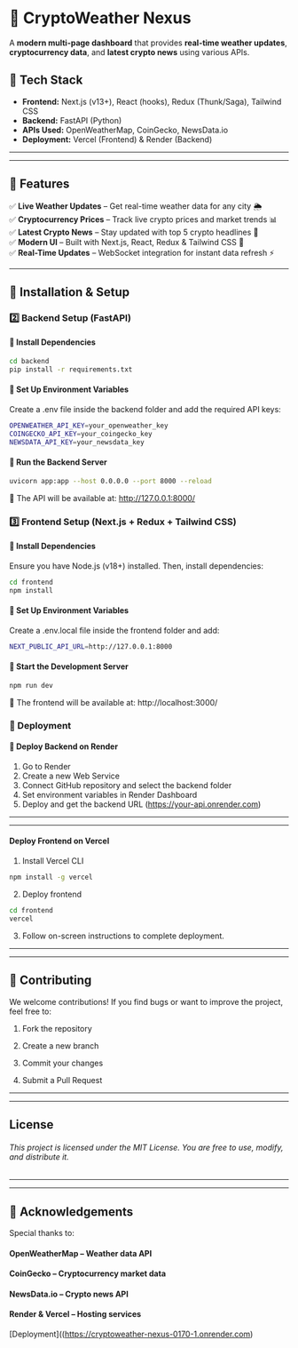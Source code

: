 # 🚀 CryptoWeather Nexus

A **modern multi-page dashboard** that provides **real-time weather updates**, **cryptocurrency data**, and **latest crypto news** using various APIs.

## 📌 Tech Stack

- **Frontend:** Next.js (v13+), React (hooks), Redux (Thunk/Saga), Tailwind CSS  
- **Backend:** FastAPI (Python)  
- **APIs Used:** OpenWeatherMap, CoinGecko, NewsData.io  
- **Deployment:** Vercel (Frontend) & Render (Backend)  

---

---

## 🌟 Features

✅ **Live Weather Updates** – Get real-time weather data for any city 🌦️  
✅ **Cryptocurrency Prices** – Track live crypto prices and market trends 📊  
✅ **Latest Crypto News** – Stay updated with top 5 crypto headlines 📰  
✅ **Modern UI** – Built with Next.js, React, Redux & Tailwind CSS 🎨  
✅ **Real-Time Updates** – WebSocket integration for instant data refresh ⚡  

---
## 🚀 Installation & Setup

### **2️⃣ Backend Setup (FastAPI)**

#### 🔹 Install Dependencies
```sh
cd backend
pip install -r requirements.txt
```

#### 🔹 Set Up Environment Variables
Create a .env file inside the backend folder and add the required API keys:
```sh
OPENWEATHER_API_KEY=your_openweather_key
COINGECKO_API_KEY=your_coingecko_key
NEWSDATA_API_KEY=your_newsdata_key
```

#### 🔹 Run the Backend Server
```sh
uvicorn app:app --host 0.0.0.0 --port 8000 --reload
```
📍 The API will be available at: http://127.0.0.1:8000/

### 3️⃣ Frontend Setup (Next.js + Redux + Tailwind CSS)

#### 🔹 Install Dependencies
Ensure you have Node.js (v18+) installed. Then, install dependencies:
```sh
cd frontend
npm install
```

#### 🔹 Set Up Environment Variables
Create a .env.local file inside the frontend folder and add:
```sh
NEXT_PUBLIC_API_URL=http://127.0.0.1:8000
```

#### 🔹 Start the Development Server
```sh
npm run dev
```
📍 The frontend will be available at: http://localhost:3000/

### 🚀 Deployment
#### 🔹 Deploy Backend on Render
1. Go to Render
2. Create a new Web Service
3. Connect GitHub repository and select the backend folder
4. Set environment variables in Render Dashboard
5. Deploy and get the backend URL (https://your-api.onrender.com)
---

---
#### Deploy Frontend on Vercel
1. Install Vercel CLI
```sh
npm install -g vercel
```
2. Deploy frontend
```sh
cd frontend
vercel
```
3. Follow on-screen instructions to complete deployment.

----

---
## 📌 Contributing
We welcome contributions! If you find bugs or want to improve the project, feel free to:

1. Fork the repository

2. Create a new branch 

3. Commit your changes

4. Submit a Pull Request
---

---
## License
###### This project is licensed under the MIT License. You are free to use, modify, and distribute it.

---
---
## 🙌 Acknowledgements
Special thanks to:

#### OpenWeatherMap – Weather data API

#### CoinGecko – Cryptocurrency market data

#### NewsData.io – Crypto news API

#### Render & Vercel – Hosting services

[Deployment]((https://cryptoweather-nexus-0170-1.onrender.com)
